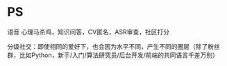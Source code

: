 # PS

语音 心理马杀鸡，知识问答，CV匿名，ASR审查，社区打分

分级社交：即使相同的爱好下，也会因为水平不同，产生不同的圈层（除了粉丝群，比如Python，新手/入门/算法研究员/后台开发/前端的共同语言千差万别）

